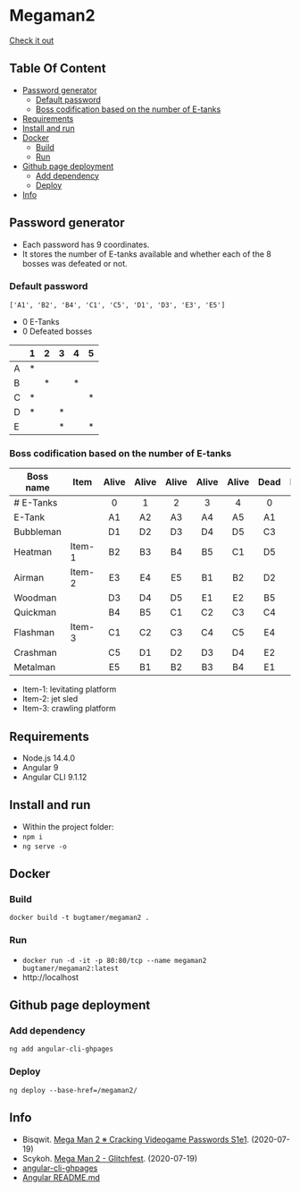 # Megaman2

[Check it out](https://bugtamer.github.io/megaman2/)

## Table Of Content

- [Password generator](#password-generator)
  - [Default password](#default-password)
  - [Boss codification based on the number of E-tanks](#boss-codification-based-on-the-number-of-e-tanks)
- [Requirements](#requirements)
- [Install and run](#install-and-run)
- [Docker](#docker)
  - [Build](#build)
  - [Run](#run)
- [Github page deployment](#github-page-deployment)
  - [Add dependency](#add-dependency)
  - [Deploy](#deploy)
- [Info](#info)

## Password generator

- Each password has 9 coordinates.
- It stores the number of E-tanks available and whether each of the 8 bosses was defeated or not.

### Default password

`['A1', 'B2', 'B4', 'C1', 'C5', 'D1', 'D3', 'E3', 'E5']`

- 0 E-Tanks
- 0 Defeated bosses

|   | 1 | 2 | 3 | 4 | 5 |
| - | - | - | - | - | - |
| A | * |   |   |   |   |
| B |   | * |   | * |   |
| C | * |   |   |   | * |
| D | * |   | * |   |   |
| E |   |   | * |   | * |

### Boss codification based on the number of E-tanks

| Boss name | Item   | Alive | Alive | Alive | Alive | Alive | Dead | Dead | Dead | Dead | Dead |
| --------- | ------ |:-----:|:-----:|:-----:|:-----:|:-----:|:----:|:----:|:----:|:----:|:----:|
| # E-Tanks |        |   0   |   1   |   2   |   3   |   4   |   0  |   1  |   2  |   3  |   4  |
| E-Tank    |        |  A1   |  A2   |  A3   |  A4   |  A5   |  A1  |  A2  |  A3  |  A4  |  A5  |
| Bubbleman |        |  D1   |  D2   |  D3   |  D4   |  D5   |  C3  |  C4  |  C5  |  D1  |  D2  |
| Heatman   | Item-1 |  B2   |  B3   |  B4   |  B5   |  C1   |  D5  |  E1  |  E2  |  E3  |  E4  |
| Airman    | Item-2 |  E3   |  E4   |  E5   |  B1   |  B2   |  D2  |  D3  |  D4  |  D5  |  E1  |
| Woodman   |        |  D3   |  D4   |  D5   |  E1   |  E2   |  B5  |  C1  |  C2  |  C3  |  C4  |
| Quickman  |        |  B4   |  B5   |  C1   |  C2   |  C3   |  C4  |  C5  |  D1  |  D2  |  D3  |
| Flashman  | Item-3 |  C1   |  C2   |  C3   |  C4   |  C5   |  E4  |  E5  |  B1  |  B2  |  B3  |
| Crashman  |        |  C5   |  D1   |  D2   |  D3   |  D4   |  E2  |  E3  |  E4  |  E5  |  B1  |
| Metalman  |        |  E5   |  B1   |  B2   |  B3   |  B4   |  E1  |  E2  |  E3  |  E4  |  E5  |

- Item-1: levitating platform
- Item-2: jet sled
- Item-3: crawling platform

## Requirements

- Node.js 14.4.0
- Angular 9
- Angular CLI 9.1.12

## Install and run

- Within the project folder:
- `npm i`
- `ng serve -o`

## Docker

### Build

`docker build -t bugtamer/megaman2 .`

### Run

- `docker run -d -it -p 80:80/tcp --name megaman2 bugtamer/megaman2:latest`
- http://localhost

## Github page deployment

### Add dependency

`ng add angular-cli-ghpages`

### Deploy

`ng deploy --base-href=/megaman2/`

## Info

- Bisqwit. [Mega Man 2 ※ Cracking Videogame Passwords S1e1](https://www.youtube.com/watch?v=0eQyYrSQPew). (2020-07-19)
- Scykoh. [Mega Man 2 - Glitchfest](https://www.youtube.com/watch?v=koTEUbNwv9w). (2020-07-19)
- [angular-cli-ghpages](https://github.com/angular-schule/angular-cli-ghpages)
- [Angular README.md](./angular.md)